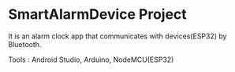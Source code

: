 # SmartAlarmDevice Project

It is an alarm clock app that communicates with devices(ESP32) by Bluetooth.

Tools : Android Studio, Arduino, NodeMCU(ESP32)
